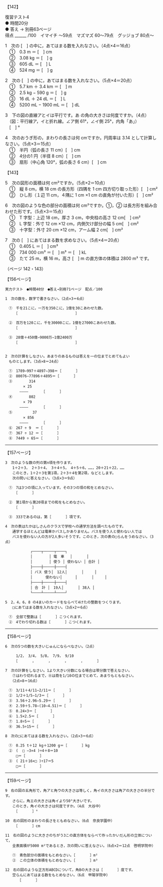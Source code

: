 【142】

復習テスト4  
● 時間20分  
● 答え → 別冊63ページ  
得点 ______ /100　イマイチ 〜59点　マズマズ 60〜79点　グッジョブ 80点〜

1　次の [　] の中に，あてはまる数を入れなさい。（4点×4＝16点）  
　①　0.3 m ＝ [　] cm  
　②　3.08 kg ＝ [　] g  
　③　605 dL ＝ [　] L  
　④　524 mg ＝ [　] g

2　次の [　] の中に，あてはまる数を入れなさい。（5点×4＝20点）  
　①　5.7 km ＋ 3.4 km ＝ [　] m  
　②　2.5 kg − 590 g ＝ [　] g  
　③　16 dL ＋ 24 dL ＝ [　] L  
　④　5200 mL − 1900 mL ＝ [　] dL

3　下の図の直線アとイは平行です。あ の角の大きさは何度ですか。（4点）  
　（図：平行線ア，イと折れ線。∠ア側 61°，∠イ側 25°，内角「あ」）  
　[　] °

4　次のおうぎ形の，まわりの長さは何 cmですか。円周率は 3.14 として計算しなさい。（5点×3＝15点）  
　①　半円（弧の長さ 11 cm）[　] cm  
　②　4分の1 円（半径 8 cm）[　] cm  
　③　扇形（中心角 120°，弧の長さ 6 cm）[　] cm

【143】

5　次の図形の面積は何 cm²ですか。（5点×2＝10点）  
　①　縦 8 cm，横 18 cm の長方形（四隅を 1 cm 四方切り取った形）[　] cm²  
　②　ひし形（１辺 11 cm，４隅に 1 cm ×1 cm の直角が付いた形）[　] cm²

6　次の図のような色の部分の面積は何 cm²ですか。①，② は長方形を組み合わせた形です。（5点×3＝15点）  
　①　T 字型：上辺 18 cm，厚さ 3 cm，中央柱の高さ 12 cm[　] cm²  
　②　L 字型：外寸 12 cm ×12 cm，内側欠け部分の幅 5 cm[　] cm²  
　③　十字型：外寸 20 cm ×12 cm，アーム幅 2 cm[　] cm²

7　次の [　] にあてはまる数を求めなさい。（5点×4＝20点）  
　①　0.405 L ＝ [　] cm³  
　②　734 000 cm³ ＝ [　] m³ ＝ [　] kL  
　③　たて 25 m，横 16 m，高さ [　] m の直方体の体積は 2800 m³ です。

（ページ 142・143）
















【156ページ】

```
実力テスト　●時間40分　●答え→別冊71ページ　配点／100

1　次の数を，数字で書きなさい。（2点×3＝6点）

　①　千を21こに，一万を350こに，1億を30こあわせた数。
　　　［　　　　　　　　　　　　　　　　］

　②　百万を120こに，千を30000こに，1億を27000こあわせた数。
　　　［　　　　　　　　　　　　　　　　］

　③　28億＋450億−9000万−1億2400万
　　　［　　　　　　　　　　　　　　　　］


2　次の計算をしなさい。あまりのあるものは答えを一の位までとめてもよい
　ものとします。（3点×8＝24点）

　①　1789−997＋4897−398＝［　　　　］  
　②　80076−77896＋4895＝［　　　　］  
　③　　　　 314  
　　　　　× 25  
　　　　――――  　　　［　　　　］  
　④　　　　 802  
　　　　　× 79  
　　　　――――  　　　［　　　　］  
　⑤　　　　　 37  
　　　　　× 856  
　　　　――――  　　　［　　　　］  
　⑥　267 ÷ 9  ＝［　　　　］  
　⑦　367 ÷ 12 ＝［　　　　］  
　⑧　7449 ÷ 65＝［　　　　］
```

---

【157ページ】

```
3　次のような数の列の第n項を作ります。  
　　1＋2＋3， 2＋3＋4， 3＋4＋5， 4＋5＋6，……，20＋21＋22，……  
　　このとき，1＋2＋3を第1項，2＋3＋4を第2項，などとします。
　　次の問いに答えなさい。（3点×3＝9点）

　①　7は3つの項に入っています。その3つの項の和をとめなさい。  
　　　［　　　　］

　②　第1項から第20項までの和をもとめなさい。  
　　　［　　　　］

　③　333であるのは，第［　　　　］項です。

4　次の表はたかはしさんのクラスで学校への通学方法を調べたものです。  
　　通学するほとんどは電車かバスしかありません。バスを使う人と使わない人では  
　　バスを使わない人の方が2人多いそうです。このとき，次の表の□らんをうめなさい。（3点）

　　　　　　　┌────┬─────┬────┐
　　　　　　　│　　　　 │ 電　車　 │　　　　│
　　　　　　　│　　　　 │ 使う │ 使わない │ 合計 │
　　　　　　　├────┼─────┼────┤
　　　　　　　│ バス 使う│　12人│　　　　│　　　│
　　　　　　　│      使わない│　　　 │　　　　│　　　│
　　　　　　　├────┼─────┼────┤
　　　　　　　│ 合　計 │　19人│　　　　│ 38人 │
　　　　　　　└────┴─────┴────┘

5　2，4，6，8 の4まいのカードをならべて4けたの整数をつくります。
　　□にあてはまる数を入れなさい。（3点×2＝6点）

　①　全部で整数は［　　　　］こつくれます。  
　②　4でわり切れる数は［　　　　］こつくれます。
```

---

【158ページ】

```
6　次の5つの数を大きいじゅんにならべなさい。（2点）

　　　1/2， 3/4， 5/8， 7/9， 9/10
　　　［　　　　，　　　　，　　　　，　　　　，　　　　］

7　次の計算をしなさい。1より大きい分数になる場合は帯分数で答えなさい。
　　⑦はわり切れるまで，⑧は商を1/10の位までとめて，あまりもともなさい。
　　（2点×8＝16点）

　①　3/11＋4/11−2/11＝［　　　　］  
　②　1/2＋1/5−1/3＝［　　　　］  
　③　3.56＋2.96−5.29＝［　　　　］  
　④　2.59＋5.78−(10−4.51)＝［　　　　］  
　⑤　0.24×3＝［　　　　］  
　⑥　1.5×2.5＝［　　　　］  
　⑦　1.8÷5＝［　　　　］  
　⑧　36.5÷15＝［　　　　］

8　次の□にあてはまる数を入れなさい。（2点×3＝6点）

　①　0.25 t＋12 kg＋1200 g＝［　　　　］kg  
　②　(  □ −3×4 )÷4＋8＝10  
　　　□＝［　　　　］  
　③　( 21＋16×□ )÷17＝5  
　　　□＝［　　　　］
```

---

【159ページ】

```
9　右の図の五角形で，角アと角ウの大きさは等しく，角イの大きさは角アの大きさの半分です。
　　さらに，角エの大きさは角イより50°大きいです。
　　このとき，角イの大きさは何度ですか。（4点　大谷中）
　　　［　　　　］°

10　右の図形のまわりの長さをともめなさい。（6点　奈良学園中）
　　　［　　　　］cm

11　右の図のように大きさのちがう3この直方体をならべて作ったかいだん形の立体について，
　　全表面積が5000 m²であるとき，次の問いに答えなさい。（6点×2＝12点　啓明学院中）

　　①　青色部分の面積をもとめなさい。［　　　　］m²  
　　②　この立体の体積をもとめなさい。［　　　　］m³

12　右の図のような正方形ABCDについて，角Bの大きさは［　　　　］度です。
　　空らんにあてはまる数をもとめなさい。（6点　甲陽学院中）
　　　　［　　　　］
```
